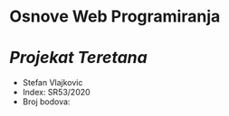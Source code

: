 **Osnove Web Programiranja**
========================
# *Projekat Teretana*

- Stefan Vlajkovic
- Index: SR53/2020
- Broj bodova: 